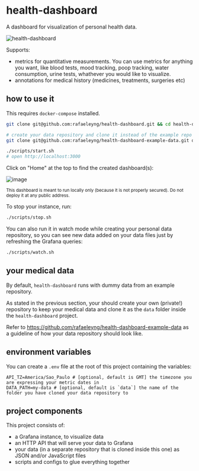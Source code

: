 # health-dashboard

A dashboard for visualization of personal health data.

![health-dashboard](https://user-images.githubusercontent.com/4842605/81372843-b6f07d00-90d1-11ea-9e29-d2d40b2cf435.png)

Supports:
- metrics for quantitative measurements. You can use metrics for anything you want, like blood tests, mood tracking, poop tracking, water consumption, urine tests, whathever you would like to visualize.
- annotations for medical history (medicines, treatments, surgeries etc)

## how to use it

This requires `docker-compose` installed.

```sh
git clone git@github.com:rafaeleyng/health-dashboard.git && cd health-dashboard

# create your data repository and clone it instead of the example repo bellow
git clone git@github.com:rafaeleyng/health-dashboard-example-data.git data

./scripts/start.sh
# open http://localhost:3000
```

Click on "Home" at the top to find the created dashboard(s):

![image](https://user-images.githubusercontent.com/4842605/81561243-45326080-9369-11ea-974b-9849e12f2c87.png)

<small>This dashboard is meant to run locally only (because it is not properly secured). Do not deploy it at any public address.</small>

To stop your instance, run:

```sh
./scripts/stop.sh
```

You can also run it in watch mode while creating your personal data repository, so you can see new data added on your data files just by refreshing the Grafana queries:

```sh
./scripts/watch.sh
```

## your medical data

By default, `health-dashboard` runs with dummy data from an example repository.

As stated in the previous section, your should create your own (private!) repository to keep your medical data and clone it as the `data` folder inside the `health-dashboard` project.

Refer to https://github.com/rafaeleyng/health-dashboard-example-data as a guideline of how your data repository should look like.

## environment variables

You can create a `.env` file at the root of this project containing the variables:

```
API_TZ=America/Sao_Paulo # [optional, default is GMT] the timezone you are expressing your metric dates in
DATA_PATH=my-data # [optional, default is `data`] the name of the folder you have cloned your data repository to
```

## project components

This project consists of:
- a Grafana instance, to visualize data
- an HTTP API that will serve your data to Grafana
- your data (in a separate repository that is cloned inside this one) as JSON and/or JavaScript files
- scripts and configs to glue everything together

